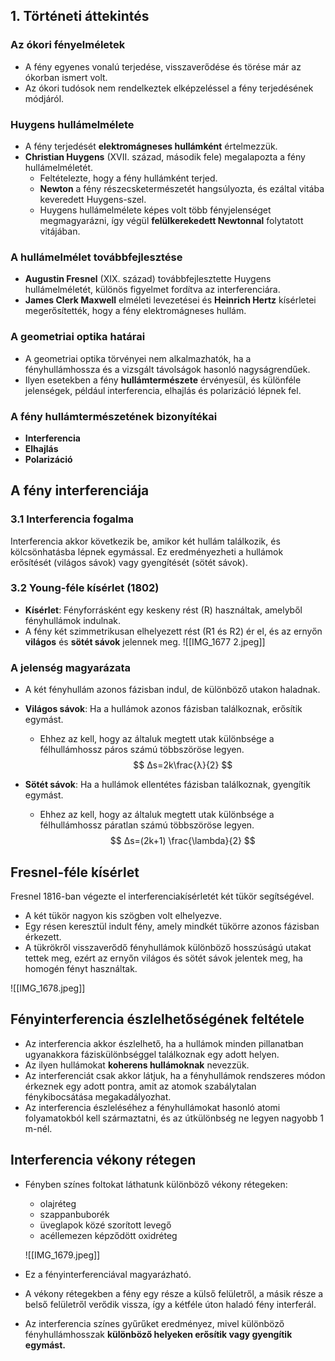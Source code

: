 ## 1. Történeti áttekintés

### Az ókori fényelméletek
- A fény egyenes vonalú terjedése, visszaverődése és törése már az ókorban ismert volt.
- Az ókori tudósok nem rendelkeztek elképzeléssel a fény terjedésének módjáról.

### Huygens hullámelmélete
- A fény terjedését **elektromágneses hullámként** értelmezzük.
- **Christian Huygens** (XVII. század, második fele) megalapozta a fény hullámelméletét.
  - Feltételezte, hogy a fény hullámként terjed.
  - **Newton** a fény részecsketermészetét hangsúlyozta, és ezáltal vitába keveredett Huygens-szel.
  - Huygens hullámelmélete képes volt több fényjelenséget megmagyarázni, így végül **felülkerekedett Newtonnal** folytatott vitájában.

### A hullámelmélet továbbfejlesztése
- **Augustin Fresnel** (XIX. század) továbbfejlesztette Huygens hullámelméletét, különös figyelmet fordítva az interferenciára.
- **James Clerk Maxwell** elméleti levezetései és **Heinrich Hertz** kísérletei megerősítették, hogy a fény elektromágneses hullám.

### A geometriai optika határai
- A geometriai optika törvényei nem alkalmazhatók, ha a fényhullámhossza és a vizsgált távolságok hasonló nagyságrendűek.
- Ilyen esetekben a fény **hullámtermészete** érvényesül, és különféle jelenségek, például interferencia, elhajlás és polarizáció lépnek fel.

### A fény hullámtermészetének bizonyítékai
- **Interferencia**
- **Elhajlás**
- **Polarizáció**

## A fény interferenciája

### 3.1 Interferencia fogalma
Interferencia akkor következik be, amikor két hullám találkozik, és kölcsönhatásba lépnek egymással. Ez eredményezheti a hullámok erősítését (világos sávok) vagy gyengítését (sötét sávok).

### 3.2 Young-féle kísérlet (1802)
- **Kísérlet**: Fényforrásként egy keskeny rést (R) használtak, amelyből fényhullámok indulnak.
- A fény két szimmetrikusan elhelyezett rést (R1 és R2) ér el, és az ernyőn **világos** és **sötét sávok** jelennek meg.
![[IMG_1677 2.jpeg]]
###  A jelenség magyarázata
- A két fényhullám azonos fázisban indul, de különböző utakon haladnak.
- **Világos sávok**: Ha a hullámok azonos fázisban találkoznak, erősítik egymást.
  - Ehhez az kell, hogy az általuk megtett utak különbsége a félhullámhossz páros számú többszöröse legyen.
$$
Δs=2k\frac{λ}{2}
$$

- **Sötét sávok**: Ha a hullámok ellentétes fázisban találkoznak, gyengítik egymást.
  - Ehhez az kell, hogy az általuk megtett utak különbsége a félhullámhossz páratlan számú többszöröse legyen.
$$
Δs=(2k+1) \frac{\lambda}{2}
$$

## Fresnel-féle kísérlet

Fresnel 1816-ban végezte el interferenciakísérletét két tükör segítségével. 

- A két tükör nagyon kis szögben volt elhelyezve.
- Egy résen keresztül indult fény, amely mindkét tükörre azonos fázisban érkezett.
- A tükrökről visszaverődő fényhullámok különböző hosszúságú utakat tettek meg, ezért az ernyőn világos és sötét sávok jelentek meg, ha homogén fényt használtak.

![[IMG_1678.jpeg]]

## Fényinterferencia észlelhetőségének feltétele

- Az interferencia akkor észlelhető, ha a hullámok minden pillanatban ugyanakkora fáziskülönbséggel találkoznak egy adott helyen.
- Az ilyen hullámokat **koherens hullámoknak** nevezzük.
- Az interferenciát csak akkor látjuk, ha a fényhullámok rendszeres módon érkeznek egy adott pontra, amit az atomok szabálytalan fénykibocsátása megakadályozhat.
- Az interferencia észleléséhez a fényhullámokat hasonló atomi folyamatokból kell származtatni, és az útkülönbség ne legyen nagyobb 1 m-nél.

## Interferencia vékony rétegen

- Fényben színes foltokat láthatunk különböző vékony rétegeken:
    - olajréteg
    - szappanbuborék
    - üveglapok közé szorított levegő
    - acéllemezen képződött oxidréteg
    
    ![[IMG_1679.jpeg]]
- Ez a fényinterferenciával magyarázható.
- A vékony rétegekben a fény egy része a külső felületről, a másik része a belső felületről verődik vissza, így a kétféle úton haladó fény interferál.
- Az interferencia színes gyűrűket eredményez, mivel különböző fényhullámhosszak **különböző helyeken erősítik vagy gyengítik egymást.**



